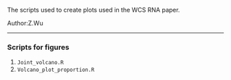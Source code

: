 The scripts used to create plots used in the WCS RNA paper.

Author:Z.Wu 

---

### Scripts for figures

1. `Joint_volcano.R`
2. `Volcano_plot_proportion.R`
